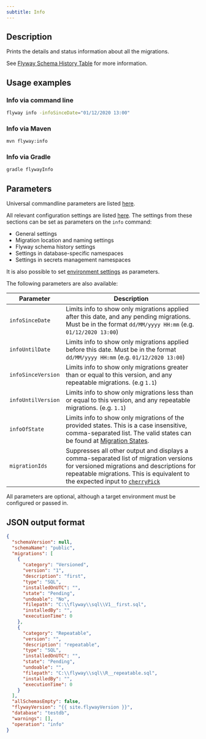 ```yaml
---
subtitle: Info
---
```


## Description

Prints the details and status information about all the migrations.

See [Flyway Schema History Table](https://documentation.red-gate.com/display/FD/Flyway+schema+history+table) for more information.

## Usage examples

### Info via command line

```bash
flyway info -infoSinceDate="01/12/2020 13:00"
```

### Info via Maven

```bash
mvn flyway:info
```

### Info via Gradle

```bash
gradle flywayInfo
```

## Parameters

Universal commandline parameters are listed [here](<Command-line Parameters>).

All relevant configuration settings are listed [here](<Configuration/Flyway Namespace>). The settings from these sections can be set as parameters on the `info` command:
* General settings
* Migration location and naming settings
* Flyway schema history settings
* Settings in database-specific namespaces
* Settings in secrets management namespaces

It is also possible to set [environment settings](<Configuration/Environments Namespace>) as parameters.

The following parameters are also available:

| Parameter          | Description                                                                                                                                                                                                                                                                        |
|--------------------|------------------------------------------------------------------------------------------------------------------------------------------------------------------------------------------------------------------------------------------------------------------------------------|
| `infoSinceDate`    | Limits info to show only migrations applied after this date, and any pending migrations. Must be in the format `dd/MM/yyyy HH:mm` (e.g. `01/12/2020 13:00`)                                                                                                                      |
| `infoUntilDate`    | Limits info to show only migrations applied before this date. Must be in the format `dd/MM/yyyy HH:mm` (e.g. `01/12/2020 13:00`)                                                                                                                                                   |
| `infoSinceVersion` | Limits info to show only migrations greater than or equal to this version, and any repeatable migrations. (e.g `1.1`)                                                                                                                                                              |
| `infoUntilVersion` | Limits info to show only migrations less than or equal to this version, and any repeatable migrations. (e.g. `1.1`)                                                                                                                                                                |
| `infoOfState`      | Limits info to show only migrations of the provided states. This is a case insensitive, comma-separated list. The valid states can be found at [Migration States](https://documentation.red-gate.com/display/FD/Flyway+schema+history+table).                                      |
| `migrationIds`     | Suppresses all other output and displays a comma-separated list of migration versions for versioned migrations and descriptions for repeatable migrations. This is equivalent to the expected input to [`cherryPick`](<Configuration/Flyway Namespace/Flyway Cherry Pick Setting>) |

All parameters are optional, although a target environment must be configured or passed in.

## JSON output format

```json
{
  "schemaVersion": null,
  "schemaName": "public",
  "migrations": [
    {
      "category": "Versioned",
      "version": "1",
      "description": "first",
      "type": "SQL",
      "installedOnUTC": "",
      "state": "Pending",
      "undoable": "No",
      "filepath": "C:\\flyway\\sql\\V1__first.sql",
      "installedBy": "",
      "executionTime": 0
    },
    {
      "category": "Repeatable",
      "version": "",
      "description": "repeatable",
      "type": "SQL",
      "installedOnUTC": "",
      "state": "Pending",
      "undoable": "",
      "filepath": "C:\\flyway\\sql\\R__repeatable.sql",
      "installedBy": "",
      "executionTime": 0
    }
  ],
  "allSchemasEmpty": false,
  "flywayVersion": "{{ site.flywayVersion }}",
  "database": "testdb",
  "warnings": [],
  "operation": "info"
}
```
